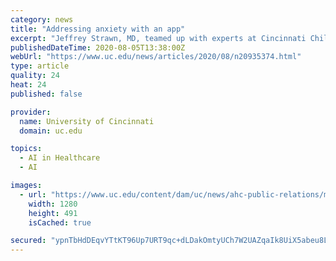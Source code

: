 ```yaml
---
category: news
title: "Addressing anxiety with an app"
excerpt: "Jeffrey Strawn, MD, teamed up with experts at Cincinnati Children's Hospital Medical Center to create an app to help children deal with anxiety caused by the pandemic."
publishedDateTime: 2020-08-05T13:38:00Z
webUrl: "https://www.uc.edu/news/articles/2020/08/n20935374.html"
type: article
quality: 24
heat: 24
published: false

provider:
  name: University of Cincinnati
  domain: uc.edu

topics:
  - AI in Healthcare
  - AI

images:
  - url: "https://www.uc.edu/content/dam/uc/news/ahc-public-relations/medicine/Strawn_web1.jpg/_jcr_content/renditions/cq5dam.web.1280.1280.jpeg"
    width: 1280
    height: 491
    isCached: true

secured: "ypnTbHdDEqvYTtKT96Up7URT9qc+dLDakOmtyUCh7W2UAZqaIk8UiX5abeu8LwPblEjZztHCLLIYNSKrj/epXnmiqOiVRYenS67HSwO3Oea5b1FlzTdkxFPLjh0hl6ZKDFNYvP4XHEM9OQj/EWUvAX3r+G7fOaPZws8z6yBbZi6oO5okAKJlJIzISMQDUM5hc7/G881flDCPodLxcFctmalzneMzLj9GhXIbGCEqLstqWiumJdMpc8FiSth9i6riFzHNb5pYigtQXL6gXblVljYjX/sl8GEmhw+w94WBZrBD1dx5i9dtgbg18cMPF6OTajo4/cdnQdwKOhJfR+Ba3Q==;QIl8lSINvZpSd4NRpjkIKw=="
---
```



